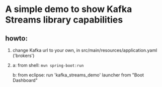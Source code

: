 # A simple demo to show Kafka Streams library capabilities


## howto:

  1. change Kafka url to your own, in src/main/resources/application.yaml ('brokers')

  2.  >

      a: from shell: ```mvn spring-boot:run```
    
      b: from eclipse: run 'kafka\_streams\_demo' launcher from "Boot Dashboard"
